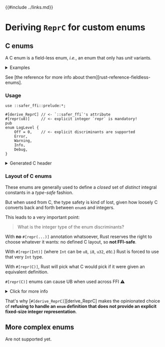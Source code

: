 {{#include ../links.md}}

# Deriving `ReprC` for custom enums

## C enums

A C enum is a field-less enum, _i.e._, an enum that only has _unit_ variants.

<details><summary>Examples</summary>

```rust,noplaypen
enum Ordering {
    Less    /* = 0 */,
    Equal   /* = 1 */,
    Greater /* = 2 */,
}

/// The following discriminants are all guaranteed to be > 0.
enum ErrorKind {
    NotFound            = 1,
    PermissionDenied /* = 2 */,
    TimedOut         /* = 3 */,
    Interrupted      /* = 4 */,
    Other            /* = 5 */,
    // ...
}
```

</details>

See [the reference for more info about them][rust-reference-fieldless-enums].

### Usage

```rust,noplaypen
use ::safer_ffi::prelude:*;

#[derive_ReprC] // <- `::safer_ffi`'s attribute
#[repr(u8)]     // <- explicit integer `repr` is mandatory!
pub
enum LogLevel {
    Off = 0,    // <- explicit discriminants are supported
    Error,
    Warning,
    Info,
    Debug,
}
```

<details><summary>Generated C header</summary>

```c
typedef uint8_t LogLevel_t; enum {
    LOGLEVEL_OFF = 0,
    LOGLEVEL_ERROR,
    LOGLEVEL_WARNING,
    LOGLEVEL_INFO,
    LOGLEVEL_DEBUG,
};
```

</details>

### Layout of C enums

These enums are generally used to define a _closed_ set of _distinct_ integral
constants in a _type-safe_ fashion.

But when used from C, the type safety is kind of lost, given how loosely C
converts back and forth between `enum`s and integers.

This leads to a very important point:

> What is the integer type of the enum discriminants?

With **no** `#[repr(...)]` annotation whatsoever, Rust reserves the right to
choose whatever it wants: no defined C layout, so **not FFI-safe**.

With `#[repr(Int)]` (where `Int` can be `u8`, `i8`, `u32`,
_etc._) Rust is forced to use that very `Int` type.

With `#[repr(C)]`, Rust will pick what C would pick if it were given an
equivalent definition.

<span class="warning">

`#[repr(C)]` enums can cause UB when used across FFI ⚠️

</span>

<details><summary>Click for more info</summary>
It turns out C itself does not really define a concrete integer layout
for its enums. Indeed, the C standard only states that:

  - the discriminants are `int`s.

  - the enum itself represents an integer type that must fit in an `int`.

      - Very often this is an `int` too.

      - but since there is no explicit guarantee that it must be _exactly_
        an `int` too, [compiler flags such as `-fshort-enums` can lead to
        smaller integer types](https://oroboro.com/short-enum/).

        This means that when you link against a library that was compiled
        with a different set of flags, such as a system-wide shared library
        or a Rust generated `staticlib` / `cdylib`, then such mimsatch is
        very likely to cause Undefined Behavior!

In practice, when C defines an `enum` to be used by Rust, there is no other
choice but to use `#[repr(C)]` and pray / ensure that the C library is compiled
with the same semantics that Rust expects (_e.g._, no `-fshort-enums` flag).

But when doing FFI in the other direction, there is no reason whatsoever to use
`#[repr(C)]`: **picking a fixed-size integer is then the most sensible thing to
do for a well-defined and thus robust FFI interface**.

</details>

That's why [`#[derive_ReprC]`][derive_ReprC] makes the opinionated choice of
**refusing to handle an `enum` definition that does not provide an
explicit fixed-size integer representation**.

## More complex enums

<span class="warning">

Are not supported yet.

</span>
